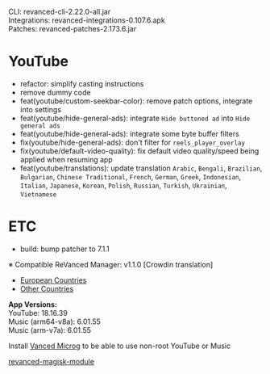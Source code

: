 CLI: revanced-cli-2.22.0-all.jar  
Integrations: revanced-integrations-0.107.6.apk  
Patches: revanced-patches-2.173.6.jar  

YouTube
==
- refactor: simplify casting instructions
- remove dummy code
- feat(youtube/custom-seekbar-color): remove patch options, integrate into settings
- feat(youtube/hide-general-ads): integrate `Hide buttoned ad` into `Hide general ads`
- feat(youtube/hide-general-ads): integrate some byte buffer filters
- fix(youtube/hide-general-ads): don't filter for `reels_player_overlay`
- fix(youtube/default-video-quality): fix default video quality/speed being applied when resuming app
- feat(youtube/translations): update translation
`Arabic`, `Bengali`, `Brazilian`, `Bulgarian`, `Chinese Traditional`, `French`, `German`, `Greek`, `Indonesian`, `Italian`, `Japanese`, `Korean`, `Polish`, `Russian`, `Turkish`, `Ukrainian`, `Vietnamese`


ETC
==
- build: bump patcher to 7.1.1


※ Compatible ReVanced Manager: v1.1.0
[Crowdin translation]
- [European Countries](https://crowdin.com/project/revancedextendedeu)
- [Other Countries](https://crowdin.com/project/revancedextended)
  
**App Versions:**  
YouTube: 18.16.39  
Music (arm64-v8a): 6.01.55  
Music (arm-v7a): 6.01.55  

Install [Vanced Microg](https://github.com/TeamVanced/VancedMicroG/releases) to be able to use non-root YouTube or Music  

[revanced-magisk-module](https://github.com/j-hc/revanced-magisk-module)  
